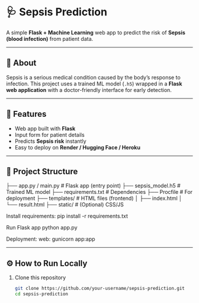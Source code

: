 # 🩺 Sepsis Prediction  

A simple **Flask + Machine Learning** web app to predict the risk of **Sepsis (blood infection)** from patient data.  

---

## 📌 About  
Sepsis is a serious medical condition caused by the body’s response to infection. This project uses a trained ML model (`.h5`) wrapped in a **Flask web application** with a doctor-friendly interface for early detection.  

---

## 🚀 Features  
- Web app built with **Flask**  
- Input form for patient details  
- Predicts **Sepsis risk** instantly  
- Easy to deploy on **Render / Hugging Face / Heroku**  

---

## 📂 Project Structure  
├── app.py / main.py # Flask app (entry point)
├── sepsis_model.h5 # Trained ML model
├── requirements.txt # Dependencies
├── Procfile # For deployment
├── templates/ # HTML files (frontend)
│ ├── index.html
│ └── result.html
├── static/ # (Optional) CSS/JS

Install requirements:
pip install -r requirements.txt


Run Flask app
python app.py


Deployment:
web: gunicorn app:app


---

## ⚙️ How to Run Locally  
1. Clone this repository  
   ```bash
   git clone https://github.com/your-username/sepsis-prediction.git
   cd sepsis-prediction
